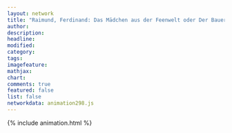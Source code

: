 ```yaml
---
layout: network
title: "Raimund, Ferdinand: Das Mädchen aus der Feenwelt oder Der Bauer als Millionär (1826)"
author:
description:
headline:
modified:
category:
tags:
imagefeature: 
mathjax: 
chart: 
comments: true
featured: false
list: false
networkdata: animation298.js
---
```

{% include animation.html %}
